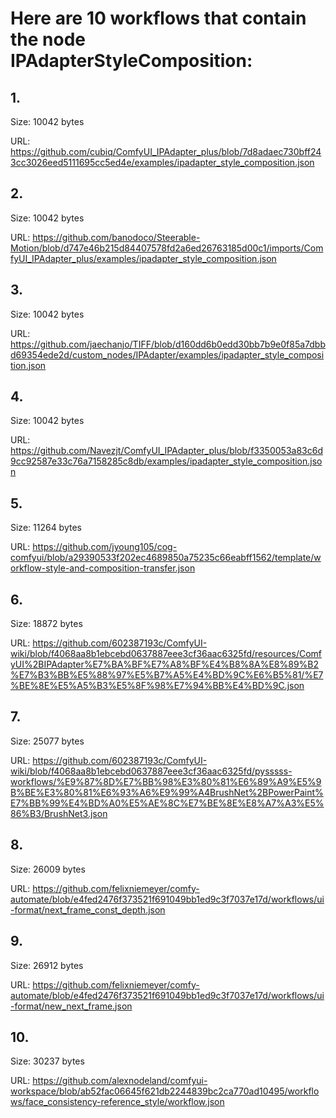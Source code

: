 # Here are 10 workflows that contain the node IPAdapterStyleComposition:

## 1. 

Size: 10042 bytes

URL: https://github.com/cubiq/ComfyUI_IPAdapter_plus/blob/7d8adaec730bff243cc3026eed5111695cc5ed4e/examples/ipadapter_style_composition.json

## 2. 

Size: 10042 bytes

URL: https://github.com/banodoco/Steerable-Motion/blob/d747e46b215d84407578fd2a6ed26763185d00c1/imports/ComfyUI_IPAdapter_plus/examples/ipadapter_style_composition.json

## 3. 

Size: 10042 bytes

URL: https://github.com/jaechanjo/TIFF/blob/d160dd6b0edd30bb7b9e0f85a7dbbd69354ede2d/custom_nodes/IPAdapter/examples/ipadapter_style_composition.json

## 4. 

Size: 10042 bytes

URL: https://github.com/Navezjt/ComfyUI_IPAdapter_plus/blob/f3350053a83c6d9cc92587e33c76a7158285c8db/examples/ipadapter_style_composition.json

## 5. 

Size: 11264 bytes

URL: https://github.com/jyoung105/cog-comfyui/blob/a29390533f202ec4689850a75235c66eabff1562/template/workflow-style-and-composition-transfer.json

## 6. 

Size: 18872 bytes

URL: https://github.com/602387193c/ComfyUI-wiki/blob/f4068aa8b1ebcebd0637887eee3cf36aac6325fd/resources/ComfyUI%2BIPAdapter%E7%BA%BF%E7%A8%BF%E4%B8%8A%E8%89%B2%E7%B3%BB%E5%88%97%E5%B7%A5%E4%BD%9C%E6%B5%81/%E7%BE%8E%E5%A5%B3%E5%8F%98%E7%94%BB%E4%BD%9C.json

## 7. 

Size: 25077 bytes

URL: https://github.com/602387193c/ComfyUI-wiki/blob/f4068aa8b1ebcebd0637887eee3cf36aac6325fd/pysssss-workflows/%E9%87%8D%E7%BB%98%E3%80%81%E6%89%A9%E5%9B%BE%E3%80%81%E6%93%A6%E9%99%A4BrushNet%2BPowerPaint%E7%BB%99%E4%BD%A0%E5%AE%8C%E7%BE%8E%E8%A7%A3%E5%86%B3/BrushNet3.json

## 8. 

Size: 26009 bytes

URL: https://github.com/felixniemeyer/comfy-automate/blob/e4fed2476f373521f691049bb1ed9c3f7037e17d/workflows/ui-format/next_frame_const_depth.json

## 9. 

Size: 26912 bytes

URL: https://github.com/felixniemeyer/comfy-automate/blob/e4fed2476f373521f691049bb1ed9c3f7037e17d/workflows/ui-format/new_next_frame.json

## 10. 

Size: 30237 bytes

URL: https://github.com/alexnodeland/comfyui-workspace/blob/ab52fac06645f621db2244839bc2ca770ad10495/workflows/face_consistency-reference_style/workflow.json

